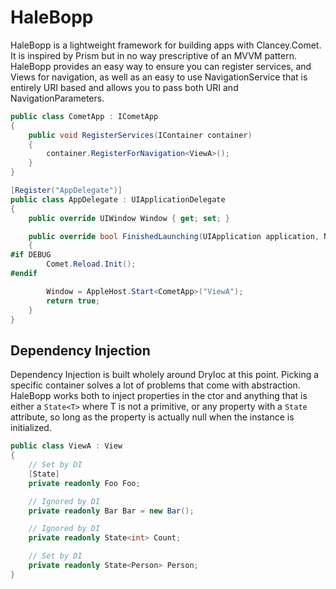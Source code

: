 # HaleBopp

HaleBopp is a lightweight framework for building apps with Clancey.Comet. It is inspired by Prism but in no way prescriptive of an MVVM pattern. HaleBopp provides an easy way to ensure you can register services, and Views for navigation, as well as an easy to use NavigationService that is entirely URI based and allows you to pass both URI and NavigationParameters.

```cs
public class CometApp : ICometApp
{
    public void RegisterServices(IContainer container)
    {
        container.RegisterForNavigation<ViewA>();
    }
}

[Register("AppDelegate")]
public class AppDelegate : UIApplicationDelegate
{
    public override UIWindow Window { get; set; }

    public override bool FinishedLaunching(UIApplication application, NSDictionary launchOptions)
    {
#if DEBUG
        Comet.Reload.Init();
#endif

        Window = AppleHost.Start<CometApp>("ViewA");
        return true;
    }
}
```

## Dependency Injection

Dependency Injection is built wholely around DryIoc at this point. Picking a specific container solves a lot of problems that come with abstraction. HaleBopp works both to inject properties in the ctor and anything that is either a `State<T>` where T is not a primitive, or any property with a `State` attribute, so long as the property is actually null when the instance is initialized.

```cs
public class ViewA : View
{
    // Set by DI
    [State]
    private readonly Foo Foo;

    // Ignored by DI
    private readonly Bar Bar = new Bar();

    // Ignored by DI
    private readonly State<int> Count;

    // Set by DI
    private readonly State<Person> Person;
}
```